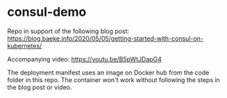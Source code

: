# consul-demo

Repo in support of the following blog post: https://blog.baeke.info/2020/05/05/getting-started-with-consul-on-kubernetes/

Accompanying video: https://youtu.be/B5pWtJDapG4

The deployment manifest uses an image on Docker hub from the code folder in this repo. The container won't work without following the steps in the blog post or video.

